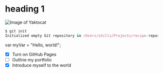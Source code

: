 # heading 1
![Image of Yaktocat](https://octodex.github.com/images/yaktocat.png)
``` javascript
$ git init
Initialized empty Git repository in /Users/skills/Projects/recipe-repository/.git/
```
var myVar = "Hello, world!";
- [x] Turn on GitHub Pages
- [ ] Outline my portfolio
- [x] Introduce myself to the world
